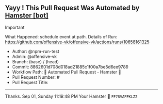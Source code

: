 ## Yayy ! This Pull Request Was Automated by [Hamster [bot]](https://github.com/npm-run-test)

> [!IMPORTANT]
> What Happened: schedule event at  path.
> Details of Run: https://github.com/offensive-vk/offensive-vk/actions/runs/10658161325

- Author: @npm-run-test
- Admin: @offensive-vk
- Branch:  (base) /  (head)
- Commit: 8862601d708d018ad21885c1f00a7be5d6ee9789
- Workflow Path: 🤖 Automated Pull Request - Hamster 🐹
- Pull Request Number: #
- Pull Request Title: 

---

Thanks.
Sep 01, Sunday 11:19:48 PM
Your Hamster 🐹 <code>PF78VAPPKLZ2</code>
